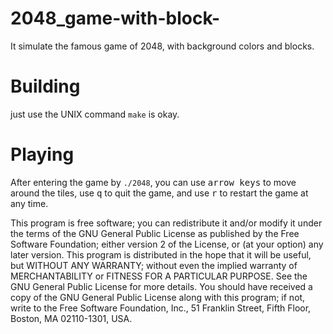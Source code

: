 # 2048_game-with-block-
It simulate the famous game of 2048, with background colors and blocks.

# Building
just use the UNIX command `make` is okay.

# Playing
After entering the game by `./2048`, you can use <kbd>arrow keys</kbd> to move around the tiles, use <kbd>q</kbd> to quit the game, and use <kbd>r</kbd> to restart the game at any time.

This program is free software; you can redistribute it and/or modify it under the terms of the GNU General Public License as published by the Free Software Foundation; either version 2 of the License, or (at your option) any later version.
This program is distributed in the hope that it will be useful, but WITHOUT ANY WARRANTY; without even the implied warranty of MERCHANTABILITY or FITNESS FOR A PARTICULAR PURPOSE. See the GNU General Public License for more details.
You should have received a copy of the GNU General Public License along with this program; if not, write to the Free Software Foundation, Inc., 51 Franklin Street, Fifth Floor, Boston, MA 02110-1301, USA.
